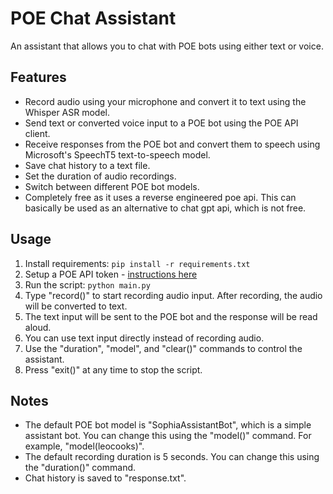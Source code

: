 # POE Chat Assistant

An assistant that allows you to chat with POE bots using either text or voice.

## Features

- Record audio using your microphone and convert it to text using the Whisper ASR model.
- Send text or converted voice input to a POE bot using the POE API client.
- Receive responses from the POE bot and convert them to speech using Microsoft's SpeechT5 text-to-speech model.
- Save chat history to a text file.
- Set the duration of audio recordings.
- Switch between different POE bot models.
- Completely free as it uses a reverse engineered poe api. This can basically be used as an alternative to chat gpt api, which is not free.

## Usage

1. Install requirements: `pip install -r requirements.txt`
2. Setup a POE API token - [instructions here](https://github.com/ading2210/poe-api)
3. Run the script: `python main.py`
4. Type "record()" to start recording audio input. After recording, the audio will be converted to text.
5. The text input will be sent to the POE bot and the response will be read aloud.
6. You can use text input directly instead of recording audio.
7. Use the "duration", "model", and "clear()" commands to control the assistant.
8. Press "exit()" at any time to stop the script.

## Notes
- The default POE bot model is "SophiaAssistantBot", which is a simple assistant bot. You can change this using the "model()" command. For example, "model(leocooks)".
- The default recording duration is 5 seconds. You can change this using the "duration()" command.
- Chat history is saved to "response.txt".
